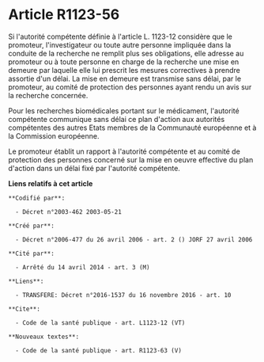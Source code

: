 # Article R1123-56

Si l'autorité compétente définie à l'article L. 1123-12 considère que le promoteur, l'investigateur ou toute autre personne
impliquée dans la conduite de la recherche ne remplit plus ses obligations, elle adresse au promoteur ou à toute personne en
charge de la recherche une mise en demeure par laquelle elle lui prescrit les mesures correctives à prendre assortie d'un
délai. La mise en demeure est transmise sans délai, par le promoteur, au comité de protection des personnes ayant rendu un
avis sur la recherche concernée. 

Pour les recherches biomédicales portant sur le médicament, l'autorité compétente communique sans délai ce plan d'action aux
autorités compétentes des autres Etats membres de la Communauté européenne et à la Commission européenne. 

Le promoteur établit un rapport à l'autorité compétente et au comité de protection des personnes concerné sur la mise en
oeuvre effective du plan d'action dans un délai fixé par l'autorité compétente.

**Liens relatifs à cet article**

	**Codifié par**:

	  - Décret n°2003-462 2003-05-21

	**Créé par**:

	  - Décret n°2006-477 du 26 avril 2006 - art. 2 () JORF 27 avril 2006

	**Cité par**:

	  - Arrêté du 14 avril 2014 - art. 3 (M)

	**Liens**:

	  - TRANSFERE: Décret n°2016-1537 du 16 novembre 2016 - art. 10

	**Cite**:

	  - Code de la santé publique - art. L1123-12 (VT)

	**Nouveaux textes**:

	  - Code de la santé publique - art. R1123-63 (V)
